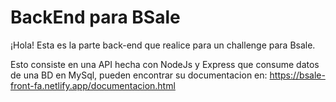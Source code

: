 # BackEnd para BSale

¡Hola! Esta es la parte back-end que realice para un challenge para Bsale.

Esto consiste en una API hecha con NodeJs y Express que consume datos de una BD en MySql, pueden encontrar su documentacion en:
https://bsale-front-fa.netlify.app/documentacion.html
